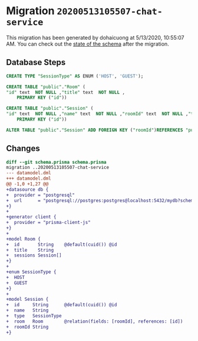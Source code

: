 # Migration `20200513105507-chat-service`

This migration has been generated by dohaicuong at 5/13/2020, 10:55:07 AM.
You can check out the [state of the schema](./schema.prisma) after the migration.

## Database Steps

```sql
CREATE TYPE "SessionType" AS ENUM ('HOST', 'GUEST');

CREATE TABLE "public"."Room" (
"id" text  NOT NULL ,"title" text  NOT NULL ,
    PRIMARY KEY ("id"))

CREATE TABLE "public"."Session" (
"id" text  NOT NULL ,"name" text  NOT NULL ,"roomId" text  NOT NULL ,"type" "SessionType" NOT NULL ,
    PRIMARY KEY ("id"))

ALTER TABLE "public"."Session" ADD FOREIGN KEY ("roomId")REFERENCES "public"."Room"("id") ON DELETE CASCADE  ON UPDATE CASCADE
```

## Changes

```diff
diff --git schema.prisma schema.prisma
migration ..20200513105507-chat-service
--- datamodel.dml
+++ datamodel.dml
@@ -1,0 +1,27 @@
+datasource db {
+  provider = "postgresql"
+  url      = "postgresql://postgres:postgres@localhost:5432/mydb?schema=public"
+}
+
+generator client {
+  provider = "prisma-client-js"
+}
+
+model Room {
+  id       String    @default(cuid()) @id
+  title    String
+  sessions Session[]
+}
+
+enum SessionType {
+  HOST
+  GUEST
+}
+
+model Session {
+  id     String      @default(cuid()) @id
+  name   String
+  type   SessionType
+  room   Room        @relation(fields: [roomId], references: [id])
+  roomId String
+}
```


